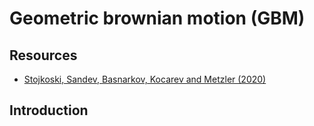 # Geometric brownian motion (GBM)

## Resources
- [Stojkoski, Sandev, Basnarkov, Kocarev and Metzler (2020)](https://www.mdpi.com/1099-4300/22/12/1432)

## Introduction
